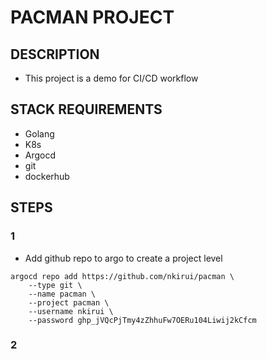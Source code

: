 # PACMAN PROJECT

## DESCRIPTION

- This project is a demo for CI/CD workflow

## STACK REQUIREMENTS

- Golang
- K8s
- Argocd
- git
- dockerhub

## STEPS

### 1

- Add github repo to argo to create a  project level

```
argocd repo add https://github.com/nkirui/pacman \
    --type git \
    --name pacman \
    --project pacman \
    --username nkirui \
    --password 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

```

### 2


